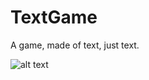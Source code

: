 # TextGame
A game, made of text, just text.

![alt text](https://i.imgur.com/rjsvZZw.png "Preview Image")
